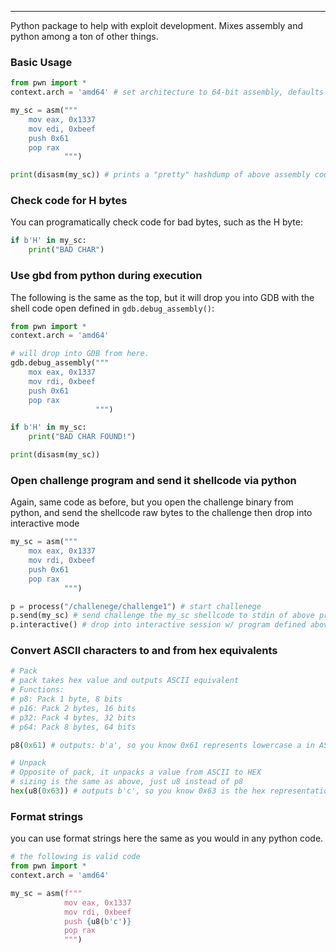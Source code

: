 -- -
Python package to help with exploit development. Mixes assembly and python among a ton of other things.
### Basic Usage
```python
from pwn import *
context.arch = 'amd64' # set architecture to 64-bit assembly, defaults to 32 bit

my_sc = asm("""
	mov eax, 0x1337
	mov edi, 0xbeef
	push 0x61
	pop rax
			""")

print(disasm(my_sc)) # prints a "pretty" hashdump of above assembly code
```
### Check code for H bytes
You can programatically check code for bad bytes, such as the H byte:
```python
if b'H' in my_sc:
	print("BAD CHAR")
```
### Use gbd from python during execution
The following is the same as the top, but it will drop you into GDB with the shell code open defined in `gdb.debug_assembly()`:
```python
from pwn import *
context.arch = 'amd64'

# will drop into GDB from here.
gdb.debug_assembly("""
	mox eax, 0x1337 
	mov rdi, 0xbeef
	push 0x61
	pop rax
				   """)

if b'H' in my_sc:
	print("BAD CHAR FOUND!")

print(disasm(my_sc))
```
### Open challenge program and send it shellcode via python
Again, same code as before, but you open the challenge binary from python, and send the shellcode raw bytes to the challenge then drop into interactive mode
```python
my_sc = asm("""
	mox eax, 0x1337
	mov rdi, 0xbeef
	push 0x61
	pop rax
			""")

p = process("/challenege/challenge1") # start challenege
p.send(my_sc) # send challenge the my_sc shellcode to stdin of above program
p.interactive() # drop into interactive session w/ program defined above
```
###  Convert ASCII characters to and from hex equivalents
```python
# Pack
# pack takes hex value and outputs ASCII equivalent
# Functions:
# p8: Pack 1 byte, 8 bits
# p16: Pack 2 bytes, 16 bits
# p32: Pack 4 bytes, 32 bits
# p64: Pack 8 bytes, 64 bits

p8(0x61) # outputs: b'a', so you know 0x61 represents lowercase a in ASCII

# Unpack
# Opposite of pack, it unpacks a value from ASCII to HEX
# sizing is the same as above, just u8 instead of p8
hex(u8(0x63)) # outputs b'c', so you know 0x63 is the hex representation of 'c'
```
### Format strings
you can use format strings here the same as you would in any python code. 
```python
# the following is valid code
from pwn import *
context.arch = 'amd64'

my_sc = asm(f"""
			mov eax, 0x1337
			mov rdi, 0xbeef
			push {u8(b'c')}
			pop rax
			""")
```